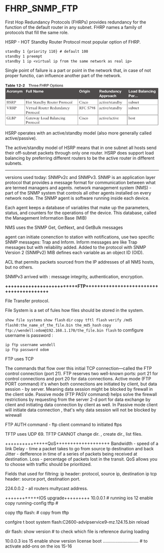 # FHRP_SNMP_FTP

First Hop Redundancy Protocols (FHRPs) provides redundancy for the function of the default router in any subnet.
FHRP names a family of protocols that fill the same role.

HSRP - HOT Standby Router Protocol most popular option of FHRP.

```
standby 1 {priority 110} # default 100
standby 1 preempt
standby 1 ip <virtual ip from the same network as real ip>
```

Single point of failure is a part or point in the network that, in case of not proper functio, can influence another part of the network.

![](vx_images/217425702816916.png)

HSRP operates with an active/standby model (also more generally called active/passive).


The active/standby model of HSRP means that in one subnet all hosts send their off-subnet packets through only one router.
HSRP does support load balancing by preferring different routers to be the active router in different subnets.

--------------------------------------------------------------------------------------------------

versions used today: SNMPv2c  and SNMPv3.
SNMP is an application layer protocol that provides a message format for communication between what are termed managers and agents.
network management system (NMS) - part of the SNMP system that controls all other agents installed on every network node.
The SNMP agent is software running inside each device.

Each agent keeps a database of variables that make up the parameters, 
status, and counters for the operations of the device. This database, called the Management Information Base (MIB)

NMS uses the SNMP Get, GetNext, and GetBulk messages

agent can initiate conenction to station with notifications, use two specific SNMP messages: Trap and Inform.
Inform messages are like Trap messages but with reliability added. Added to the protocol with SNMP Version 2 (SNMPv2)
MIB defines each variable as an object ID (OID).

ACL that permits packets sourced from the IP addresses of all NMS hosts, but no others.

SNMPv3 arrived with : message integrity, authentication, encryption.

**+++++++++++++++++++++++++FTP++++++++++++++++++++++++++++++++++++++++**

File Transfer protocol.

File System is a set of fules how files should be stored in the system.

`show file systems`
`show flash`
`dir`
`copy tftl flash`
`verify /md5 flash0:the_name_of_the_file.bin the_md5_hash`
`copy ftp://wendell:odom@192.168.1.170/the_file.bin flash`
to comfigure username is password : 
```
ip ftp username wendell
ip ftp password odom
```

FTP uses TCP

The commands that flow over this initial TCP connection—called the FTP control connection (port 21).
FTP reserves two well-known ports: port 21 for control connections and port 20 for data connections.
Active mode (FTP PORT command) it's when both connections are initiated by client, but data session - by server.
Meaning data session might be blocked by firewall in the client side. 
Passive mode (FTP PASV command) helps solve the firewall restrictions by requesting from the server 2-d port 
for data exchange by client and initiating data connection by client as well.
In Passive mode client will initiate data connection , that's why data session will not be blocked by wirewall

FTP AUTH command - ftp client command to initiated ftps

TFTP uses UDP 69. 
TFTP CANNOT change dir. , create dir., list files. 

+++++++++++++++QoS+++++++++++++++++++
Bandwidth - speed of a link
Delay - time a packet takes to go from source tp destination and back
Jitter - defference in time of a series of packets being received at destination.
Loss - percentage of packets lost in the transit.
QoS allows you to choose with traffic should be prioritized. 

Fields that used for filtring:
ip header: protocol, source ip, destination ip
tcp header: source port, destination port.

224.0.0.2 - all routers multycast address.


++++++++++++IOS upgrade+++++++++
10.0.0.1 # running ios 12
enable
copy running-config tftp # 

copy tftp flash: # copy from tftp

confgire t
boot system flash:C2600-advipservice9-mz.124.15.bin
reload 

dir flash:
show version # to check which file is reference during loading

10.0.0.3 ios 15
enable 
show version
license boot ............................. # to activate add-ons on the ios 15-16
